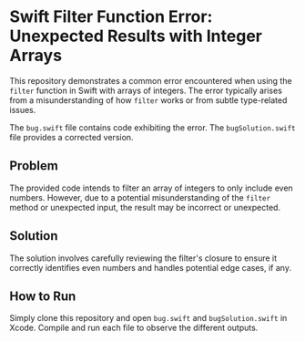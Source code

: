 # Swift Filter Function Error: Unexpected Results with Integer Arrays

This repository demonstrates a common error encountered when using the `filter` function in Swift with arrays of integers.  The error typically arises from a misunderstanding of how `filter` works or from subtle type-related issues.

The `bug.swift` file contains code exhibiting the error.  The `bugSolution.swift` file provides a corrected version.

## Problem
The provided code intends to filter an array of integers to only include even numbers. However, due to a potential misunderstanding of the `filter` method or unexpected input, the result may be incorrect or unexpected.

## Solution
The solution involves carefully reviewing the filter's closure to ensure it correctly identifies even numbers and handles potential edge cases, if any.

## How to Run
Simply clone this repository and open `bug.swift` and `bugSolution.swift` in Xcode. Compile and run each file to observe the different outputs.